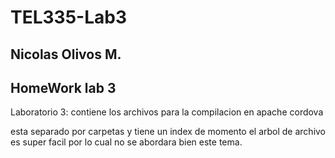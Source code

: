 # TEL335-Lab3
## Nicolas Olivos M.
HomeWork lab 3
---
Laboratorio 3: contiene los archivos para la compilacion en apache cordova

esta separado por carpetas y tiene un index de momento el arbol de archivo es super facil por lo cual no se abordara bien este tema.
